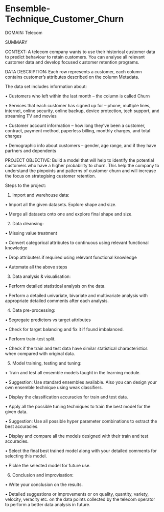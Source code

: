 # Ensemble-Technique_Customer_Churn

DOMAIN: Telecom

SUMMARY

CONTEXT: A telecom company wants to use their historical customer data to predict behaviour to retain customers. You can
analyse all relevant customer data and develop focused customer retention programs.


DATA DESCRIPTION: Each row represents a customer, each column contains customer’s attributes described on the column
Metadata. 

The data set includes information about:

• Customers who left within the last month – the column is called Churn

• Services that each customer has signed up for – phone, multiple lines, internet, online security, online backup, device
protection, tech support, and streaming TV and movies

• Customer account information – how long they’ve been a customer, contract, payment method, paperless billing, monthly
charges, and total charges

• Demographic info about customers – gender, age range, and if they have partners and dependents

PROJECT OBJECTIVE: Build a model that will help to identify the potential customers who have a higher probability to churn.
This help the company to understand the pinpoints and patterns of customer churn and will increase the focus on strategising
customer retention.


Steps to the project:
1. Import and warehouse data:


• Import all the given datasets. Explore shape and size.

• Merge all datasets onto one and explore final shape and size.

2. Data cleansing:


• Missing value treatment

• Convert categorical attributes to continuous using relevant functional knowledge

• Drop attribute/s if required using relevant functional knowledge

• Automate all the above steps

3. Data analysis & visualisation:


• Perform detailed statistical analysis on the data.

• Perform a detailed univariate, bivariate and multivariate analysis with appropriate detailed comments after each analysis.

4. Data pre-processing:


• Segregate predictors vs target attributes

• Check for target balancing and fix it if found imbalanced.

• Perform train-test split.

• Check if the train and test data have similar statistical characteristics when compared with original data.

5. Model training, testing and tuning:


• Train and test all ensemble models taught in the learning module.

• Suggestion: Use standard ensembles available. Also you can design your own ensemble technique using weak classifiers.

• Display the classification accuracies for train and test data.

• Apply all the possible tuning techniques to train the best model for the given data.

• Suggestion: Use all possible hyper parameter combinations to extract the best accuracies.

• Display and compare all the models designed with their train and test accuracies.

• Select the final best trained model along with your detailed comments for selecting this model.

• Pickle the selected model for future use.

6. Conclusion and improvisation:

• Write your conclusion on the results.

• Detailed suggestions or improvements or on quality, quantity, variety, velocity, veracity etc. on the data points collected by the
telecom operator to perform a better data analysis in future.
